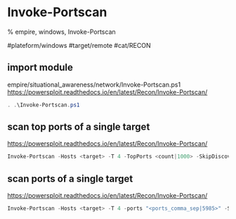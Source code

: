 # Invoke-Portscan

% empire, windows, Invoke-Portscan

#plateform/windows #target/remote  #cat/RECON

## import module
empire/situational_awareness/network/Invoke-Portscan.ps1
https://powersploit.readthedocs.io/en/latest/Recon/Invoke-Portscan/
```powershell
. .\Invoke-Portscan.ps1
```


## scan top ports of a single target
https://powersploit.readthedocs.io/en/latest/Recon/Invoke-Portscan/
```powershell
Invoke-Portscan -Hosts <target> -T 4 -TopPorts <count|1000> -SkipDiscovery
```

## scan ports of a single target
https://powersploit.readthedocs.io/en/latest/Recon/Invoke-Portscan/
```powershell
Invoke-Portscan -Hosts <target> -T 4 -ports "<ports_comma_sep|5985>" -SkipDiscovery
```